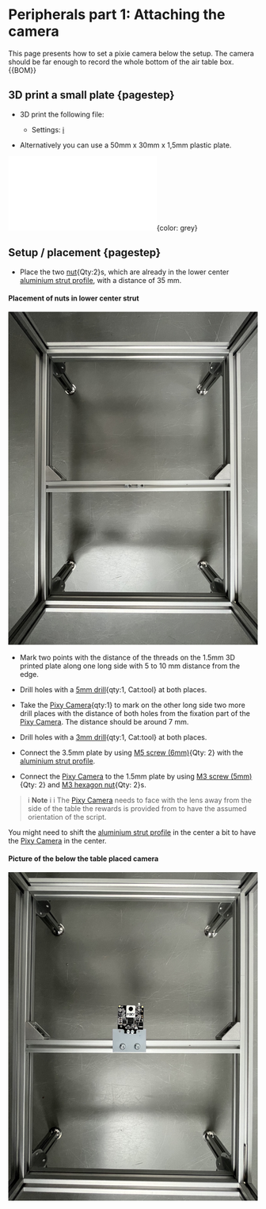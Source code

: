 # Peripherals part 1: Attaching the camera

This page presents how to set a pixie camera below the setup. The camera should be far enough to record the whole bottom of the air table box. 
{{BOM}}

## 3D print a small plate {pagestep}

- 3D print the following file: 
    - Settings: [i](3D_settings_plate.md)

- Alternatively you can use a 50mm x 30mm x 1,5mm plastic plate.

![](models/1_5mm_plate.stl){color: grey}

## Setup / placement {pagestep}
- Place the two [nut](connectors.yml#5mmNuts){Qty:2}s, which are already in the lower center [aluminium strut profile](framework.yml#20x20Rod), with a distance of 35 mm. 

#### Placement of nuts in lower center strut

![](images/camera_below02.jpeg)


- Mark two points with the distance of the threads on the 1.5mm 3D printed plate along one long side with 5 to 10 mm distance from the edge. 

- Drill holes with a [5mm drill](tools.yml#5mmdrill){qty:1, Cat:tool} at both places.

- Take the [Pixy Camera](electronic.yml#PixyCam){qty:1} to mark on the other long side two more drill places with the distance of both holes from the fixation part of the [Pixy Camera](electronic.yml#PixyCam). The distance should be around 7 mm.

- Drill holes with a [3mm drill](tools.yml#3mmdrill){qty:1, Cat:tool} at both places.

- Connect the 3.5mm plate by using [M5 screw (6mm)](screws.yml#m5x6mm_screw){Qty: 2} with the [aluminium strut profile](framework.yml#20x20Rod).

- Connect the [Pixy Camera](electronic.yml#PixyCam) to the 1.5mm plate by using [M3 screw (5mm)](screws.yml#m3x5mm_screw){Qty: 2} and [M3 hexagon nut](screws.yml#m3_hexagon_nuts){Qty: 2}s.


>i **Note** 
>i
>i The [Pixy Camera](electronic.yml#PixyCam) needs to face with the lens away from the side of the table the rewards is provided from to have the assumed orientation of the script.


You might need to shift the [aluminium strut profile](framework.yml#20x20Rod) in the center a bit to have the [Pixy Camera](electronic.yml#PixyCam) in the center.



#### Picture of the below the table placed camera

![](images/camera_below.jpeg)



